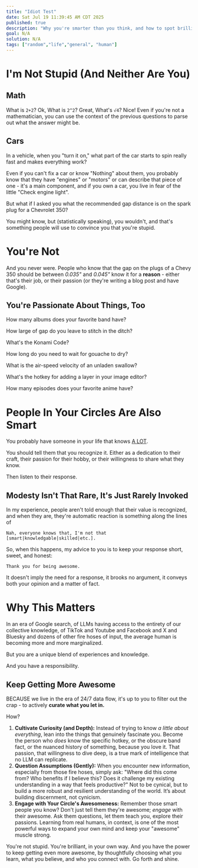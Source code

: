 ```yaml
---
title: "Idiot Test"
date: Sat Jul 19 11:39:45 AM CDT 2025
published: true
description: "Why you're smarter than you think, and how to spot brilliance in the people around you."
goal: N/A
solution: N/A
tags: ["random","life","general", "human"]
---
```

# I'm Not Stupid (And Neither Are You)

## Math

What is `2+2`? Ok, What is `2^2`? Great, What's `√4`? Nice! Even if you're not a mathematician, you can use the context of the previous questions to parse out what the answer might be.

## Cars

In a vehicle, when you "turn it on," what part of the car starts to spin really fast and makes everything work?

Even if you can't fix a car or know "Nothing" about them, you probably know that they have "engines" or "motors" or can describe that piece of one - it's a main component, and if you own a car, you live in fear of the little "Check engine light".

But what if I asked you what the recommended gap distance is on the spark plug for a Chevrolet 350?

You might know, but (statistically speaking), you wouldn't, and that's something people will use to convince you that you're stupid.

# You're Not

And you never were. People who know that the gap on the plugs of a Chevy 350 should be between _0.035"_ and _0.045"_ know it for a **reason** - either that's their job, or their passion (or they're writing a blog post and have Google).

## You're Passionate About Things, Too

How many albums does your favorite band have?

How large of gap do you leave to stitch in the ditch?

What's the Konami Code?

How long do you need to wait for gouache to dry?

What is the air-speed velocity of an unladen swallow?

What's the hotkey for adding a layer in your image editor?

How many episodes does your favorite anime have?

# People In Your Circles Are Also Smart

You probably have someone in your life that knows [A LOT](https://hyperboleandahalf.blogspot.com/2010/04/alot-is-better-than-you-at-everything.html).

You should tell them that you recognize it. Either as a dedication to their craft, their passion for their hobby, or their willingness to share what they know.

Then listen to their response.

## Modesty Isn't That Rare, It's Just Rarely Invoked

In my experience, people aren't told enough that their value is recognized, and when they are, they're automatic reaction is something along the lines of

```you
Nah, everyone knows that, I'm not that [smart|knowledgable|skilled|etc.].
```

So, when this happens, my advice to you is to keep your response short, sweet, and honest:

```flare
Thank you for being awesome.
```

It doesn't imply the need for a response, it brooks no argument, it conveys both your opinion and a matter of fact.

# Why This Matters

In an era of Google search, of LLMs having access to the entirety of our collective knowledge, of TikTok and Youtube and Facebook and X and Bluesky and dozens of other fire hoses of input, the average human is becoming more and more marginalized.

But you are a unique blend of experiences and knowledge.

And you have a responsibility.

## Keep Getting More Awesome

BECAUSE we live in the era of 24/7 data flow, it's up to you to filter out the crap - to actively **curate what you let in.**

How?

1.  **Cultivate Curiosity (and Depth):** Instead of trying to know *a little about everything*, lean into the things that genuinely fascinate you. Become the person who *does* know the specific hotkey, or the obscure band fact, or the nuanced history of something, because you love it. That passion, that willingness to dive deep, is a true mark of intelligence that no LLM can replicate.
2.  **Question Assumptions (Gently):** When you encounter new information, especially from those fire hoses, simply ask: "Where did this come from? Who benefits if I believe this? Does it challenge my existing understanding in a way that feels productive?" Not to be cynical, but to build a more robust and resilient understanding of the world. It’s about building discernment, not cynicism.
3.  **Engage with Your Circle's Awesomeness:** Remember those smart people you know? Don't just tell them they're awesome; *engage* with their awesome. Ask them questions, let them teach you, explore their passions. Learning from real humans, in context, is one of the most powerful ways to expand your own mind and keep your "awesome" muscle strong.

You're not stupid. You're brilliant, in your own way. And you have the power to keep getting even more awesome, by thoughtfully choosing what you learn, what you believe, and who you connect with. Go forth and shine.
